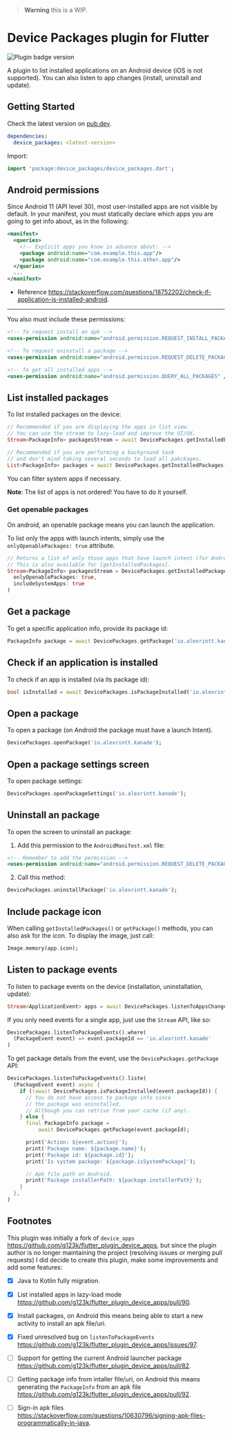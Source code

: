 > **Warning** this is a WIP.

# Device Packages plugin for Flutter

![Plugin badge version](https://img.shields.io/pub/v/device_packages.svg?style=for-the-badge&color=22272E&showLabel=false&labelColor=15191f&logo=dart&logoColor=blue)

A plugin to list installed applications on an Android device (iOS is not supported). You can also listen to app changes (install, uninstall and update).

## Getting Started

Check the latest version on [pub.dev](https://pub.dev/packages/device_packages).

```yaml
dependencies:
  device_packages: <latest-version>
```

Import:

```dart
import 'package:device_packages/device_packages.dart';
```

## Android permissions

Since Android 11 (API level 30), most user-installed apps are not visible by default. In your manifest, you must statically declare which apps you are going to get info about, as in the following:

```xml
<manifest>
  <queries>
    <!-- Explicit apps you know in advance about: -->
    <package android:name="com.example.this.app"/>
    <package android:name="com.example.this.other.app"/>
  </queries>
  ...
</manifest>
```

- Reference https://stackoverflow.com/questions/18752202/check-if-application-is-installed-android.

---

You also must include these permissions:

```xml
<!-- To request install an apk -->
<uses-permission android:name="android.permission.REQUEST_INSTALL_PACKAGES" />

<!-- To request uninstall a package -->
<uses-permission android:name="android.permission.REQUEST_DELETE_PACKAGES" />

<!-- To get all installed apps -->
<uses-permission android:name="android.permission.QUERY_ALL_PACKAGES" />
```

## List installed packages

To list installed packages on the device:

```dart
// Recommended if you are displaying the apps in list view.
// You can use the stream to lazy-load and improve the UI/UX.
Stream<PackageInfo> packagesStream = await DevicePackages.getInstalledPackagesAsStream();

// Recommended if you are performing a background task 
// and don't mind taking several seconds to load all pakckages.
List<PackageInfo> packages = await DevicePackages.getInstalledPackages();
```

You can filter system apps if necessary.

**Note**: The list of apps is not ordered! You have to do it yourself.

### Get openable packages

On android, an openable package means you can launch the application.

To list only the apps with launch intents, simply use the `onlyOpenablePackages: true` attribute.

```dart
// Returns a list of only those apps that have launch intent (for Android)
// This is also available for [getInstalledPackages].
Stream<PackageInfo> packagesStream = DevicePackages.getInstalledPackagesAsStream(
  onlyOpenablePackages: true, 
  includeSystemApps: true
)
```

## Get a package

To get a specific application info, provide its package id:

```dart
PackageInfo package = await DevicePackages.getPackage('io.alexrintt.kanade');
```

## Check if an application is installed

To check if an app is installed (via its package id):

```dart
bool isInstalled = await DevicePackages.isPackageInstalled('io.alexrintt.kanade');
```

## Open a package

To open a package (on Android the package must have a launch Intent).

```dart
DevicePackages.openPackage('io.alexrintt.kanade');
```

## Open a package settings screen

To open package settings:

```dart
DevicePackages.openPackageSettings('io.alexrintt.kanade');
```

## Uninstall an package

To open the screen to uninstall an package:

1. Add this permission to the `AndroidManifest.xml` file:

```xml
<!-- Remember to add the permission -->
<uses-permission android:name="android.permission.REQUEST_DELETE_PACKAGES" />
```

2. Call this method:

```dart
DevicePackages.uninstallPackage('io.alexrintt.kanade');
```

## Include package icon

When calling `getInstalledPackages()` or `getPackage()` methods, you can also ask for the icon.
To display the image, just call:

```dart
Image.memory(app.icon);
```

## Listen to package events

To listen to package events on the device (installation, uninstallation, update):

```dart
Stream<ApplicationEvent> apps = await DevicePackages.listenToAppsChanges();
```

If you only need events for a single app, just use the `Stream` API, like so:

```dart
DevicePackages.listenToPackageEvents().where(
  (PackageEvent event) => event.packageId == 'io.alexrintt.kanade'
)
```

To get package details from the event, use the `DevicePackages.getPackage` API:

```dart
DevicePackages.listenToPackageEvents().liste(
  (PackageEvent event) async {
    if (!await DevicePackages.isPackageInstalled(event.packageId)) {
      // You do not have access to package info since
      // the package was uninstalled.
      // Although you can retrive from your cache (if any).
    } else {
      final PackageInfo package = 
          await DevicePackages.getPackage(event.packageId);

      print('Action: ${event.action}');
      print('Package name: ${package.name}');
      print('Package id: ${package.id}');
      print('Is system package: ${package.isSystemPackage}');

      // Apk file path on Android.
      print('Package installerPath: ${package.installerPath}');
    }
  },
)
```


## Footnotes

This plugin was initially a fork of `device_apps` https://github.com/g123k/flutter_plugin_device_apps, but since the plugin author is no longer maintaining the project (resolving issues or merging pull requests) I did decide to create this plugin, make some improvements and add some features:

- [x] Java to Kotlin fully migration.
- [x] List installed apps in lazy-load mode https://github.com/g123k/flutter_plugin_device_apps/pull/90.
- [x] Install packages, on Android this means being able to start a new activity to install an apk file/uri.
- [x] Fixed unresolved bug on `listenToPackageEvents` https://github.com/g123k/flutter_plugin_device_apps/issues/97.
- [ ] Support for getting the current Android launcher package https://github.com/g123k/flutter_plugin_device_apps/pull/82.
- [ ] Getting package info from intaller file/uri, on Android this means generating the `PackageInfo` from an apk file https://github.com/g123k/flutter_plugin_device_apps/pull/92.
- [ ] Sign-in apk files https://stackoverflow.com/questions/10630796/signing-apk-files-programmatically-in-java.

